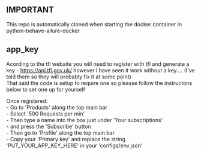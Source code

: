 ## IMPORTANT
This repo is automatically cloned when starting the docker container in python-behave-allure-docker  
  
## app_key
Acording to the tfl webaite you will need to register with tfl and generate a key - https://api.tfl.gov.uk/ however i have seen it work without a key.... 
(I've told them so they will probably fix it at some point)  
That said the code is setup to require one so pleasse follow the instructons below to set one up for yourself

Once registered:  
    - Go to 'Products' along the top main bar  
    - Select '500 Requests per min'  
    - Then type a name into the box just under 'Your subscriptions'  
    - and press the 'Subscribe' button  
    - Then go to 'Profile' along the top main bar  
    - Copy your 'Primary key' and replace the string 'PUT_YOUR_APP_KEY_HERE' in your 'configs/env.json'  
